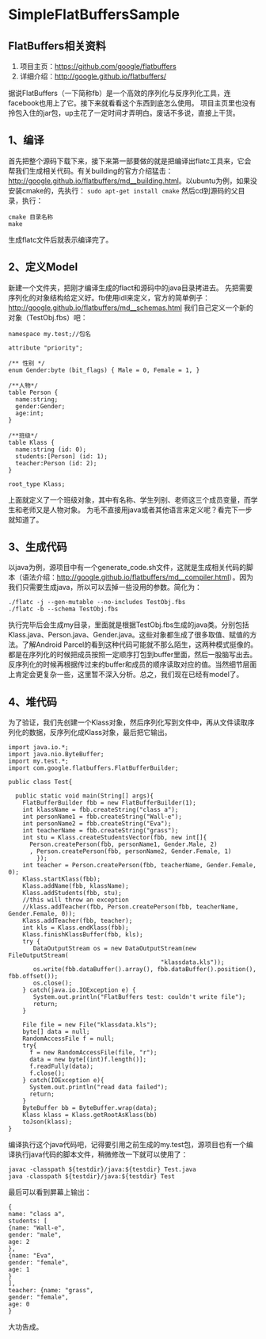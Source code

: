 # SimpleFlatBuffersSample
## FlatBuffers相关资料

 1. 项目主页：<https://github.com/google/flatbuffers>
 2. 详细介绍：<http://google.github.io/flatbuffers/>
 
据说FlatBuffers（一下简称fb）是一个高效的序列化与反序列化工具，连facebook也用上了它。接下来就看看这个东西到底怎么使用。
项目主页里也没有拎包入住的jar包，up主花了一定时间才弄明白。废话不多说，直接上干货。
## 1、编译
首先把整个源码下载下来，接下来第一部要做的就是把编译出flatc工具来，它会帮我们生成相关代码。有关building的官方介绍猛击：<http://google.github.io/flatbuffers/md__building.html>。以ubuntu为例，如果没安装cmake的，先执行：
`sudo apt-get install cmake`
然后cd到源码的父目录，执行：

```
cmake 目录名称
make
```
生成flatc文件后就表示编译完了。
## 2、定义Model
新建一个文件夹，把刚才编译生成的flact和源码中的java目录拷进去。
先把需要序列化的对象结构给定义好。fb使用idl来定义，官方的简单例子：<http://google.github.io/flatbuffers/md__schemas.html>
我们自己定义一个新的对象（TestObj.fbs）吧：

```
namespace my.test;//包名

attribute "priority";

/** 性别 */
enum Gender:byte (bit_flags) { Male = 0, Female = 1, }

/**人物*/
table Person {
  name:string;
  gender:Gender;
  age:int;
}

/**班级*/
table Klass {
  name:string (id: 0);
  students:[Person] (id: 1);
  teacher:Person (id: 2);
}

root_type Klass;
```
上面就定义了一个班级对象，其中有名称、学生列别、老师这三个成员变量，而学生和老师又是人物对象。
为毛不直接用java或者其他语言来定义呢？看完下一步就知道了。
## 3、生成代码
以java为例，源项目中有一个generate_code.sh文件，这就是生成相关代码的脚本（语法介绍：<http://google.github.io/flatbuffers/md__compiler.html>）。因为我们只需要生成java，所以可以去掉一些没用的参数。简化为：

```
./flatc -j --gen-mutable --no-includes TestObj.fbs
./flatc -b --schema TestObj.fbs
```
执行完毕后会生成my目录，里面就是根据TestObj.fbs生成的java类。分别包括Klass.java、Person.java、Gender.java。这些对象都生成了很多取值、赋值的方法。了解Android Parcel的看到这种代码可能就不那么陌生，这两种模式挺像的。都是在序列化的时候把成员按照一定顺序打包到buffer里面，然后一股脑写出去。反序列化的时候再根据传过来的buffer和成员的顺序读取对应的值。当然细节层面上肯定会更复杂一些，这里暂不深入分析。总之，我们现在已经有model了。
## 4、堆代码
为了验证，我们先创建一个Klass对象，然后序列化写到文件中，再从文件读取序列化的数据，反序列化成Klass对象，最后把它输出。

```
import java.io.*;
import java.nio.ByteBuffer;
import my.test.*;
import com.google.flatbuffers.FlatBufferBuilder;

public class Test{

  public static void main(String[] args){
    FlatBufferBuilder fbb = new FlatBufferBuilder(1);
    int klassName = fbb.createString("class a");
    int personName1 = fbb.createString("Wall-e");
    int personName2 = fbb.createString("Eva");
    int teacherName = fbb.createString("grass");
    int stu = Klass.createStudentsVector(fbb, new int[]{
      Person.createPerson(fbb, personName1, Gender.Male, 2)
      , Person.createPerson(fbb, personName2, Gender.Female, 1)
        });
    int teacher = Person.createPerson(fbb, teacherName, Gender.Female, 0);
    Klass.startKlass(fbb); 
    Klass.addName(fbb, klassName);
    Klass.addStudents(fbb, stu);
    //this will throw an exception
    //klass.addTeacher(fbb, Person.createPerson(fbb, teacherName, Gender.Female, 0));
    Klass.addTeacher(fbb, teacher);
    int kls = Klass.endKlass(fbb);
    Klass.finishKlassBuffer(fbb, kls);
    try {
       DataOutputStream os = new DataOutputStream(new FileOutputStream(
                                           "klassdata.kls"));
       os.write(fbb.dataBuffer().array(), fbb.dataBuffer().position(), fbb.offset());
       os.close();
    } catch(java.io.IOException e) {
       System.out.println("FlatBuffers test: couldn't write file");
       return;
    }

    File file = new File("klassdata.kls");
    byte[] data = null;
    RandomAccessFile f = null;
    try{
      f = new RandomAccessFile(file, "r");
      data = new byte[(int)f.length()];
      f.readFully(data);
      f.close();
    } catch(IOException e){
      System.out.println("read data failed");
      return;
    }
    ByteBuffer bb = ByteBuffer.wrap(data);
    Klass klass = Klass.getRootAsKlass(bb)
    toJson(klass);
}
```
编译执行这个java代码吧，记得要引用之前生成的my.test包，源项目也有一个编译执行java代码的脚本文件，稍微修改一下就可以使用了：

```
javac -classpath ${testdir}/java:${testdir} Test.java
java -classpath ${testdir}/java:${testdir} Test
```
最后可以看到屏幕上输出：
```
{
name: "class a",
students: [
{name: "Wall-e", 
gender: "male",
age: 2
},
{name: "Eva", 
gender: "female",
age: 1
}
],
teacher: {name: "grass", 
gender: "female",
age: 0
}
```
大功告成。
